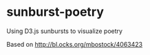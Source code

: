 # sunburst-poetry
Using D3.js sunbursts to visualize poetry

Based on http://bl.ocks.org/mbostock/4063423
